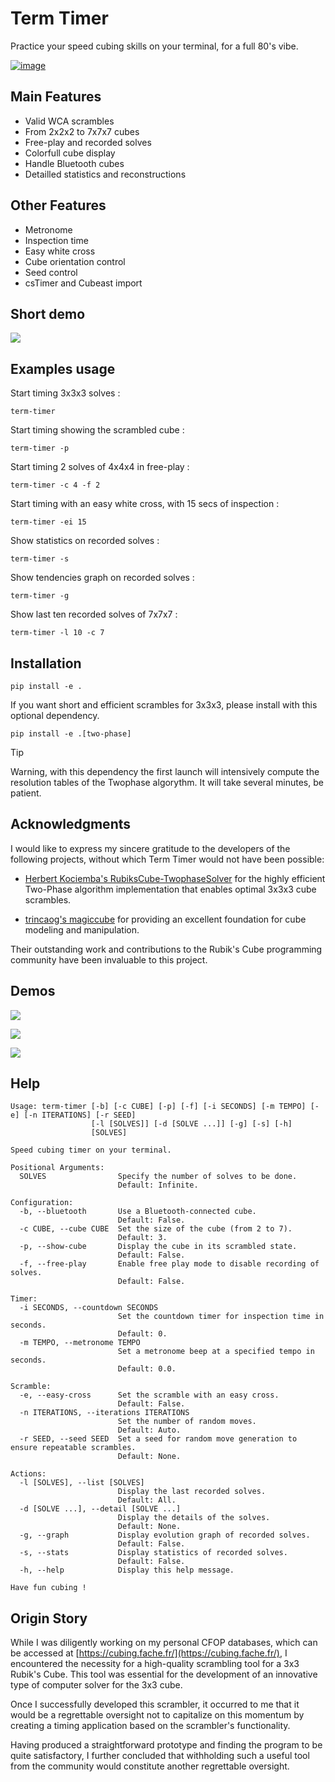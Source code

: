 # Term Timer

Practice your speed cubing skills on your terminal, for a full 80's vibe.

[![image](https://github.com/fantomas42/term-timer/actions/workflows/kwalitee.yml/badge.svg)](https://github.com/fantomas42/term-timer/actions/workflows/kwalitee.yml)

##  Main Features

- Valid WCA scrambles
- From 2x2x2 to 7x7x7 cubes
- Free-play and recorded solves
- Colorfull cube display
- Handle Bluetooth cubes
- Detailled statistics and reconstructions

## Other Features

- Metronome
- Inspection time
- Easy white cross
- Cube orientation control
- Seed control
- csTimer and Cubeast import

## Short demo

![](docs/solve.gif)

## Examples usage

Start timing 3x3x3 solves :

```console
term-timer
```

Start timing showing the scrambled cube :

```console
term-timer -p
```

Start timing 2 solves of 4x4x4 in free-play :

```console
term-timer -c 4 -f 2
```

Start timing with an easy white cross, with 15 secs of inspection :

```console
term-timer -ei 15
```

Show statistics on recorded solves :

```console
term-timer -s
```

Show tendencies graph on recorded solves :

```console
term-timer -g
```

Show last ten recorded solves of 7x7x7 :

```console
term-timer -l 10 -c 7
```

## Installation

``` console
pip install -e .
```

If you want short and efficient scrambles for 3x3x3, please install with
this optional dependency.

``` console
pip install -e .[two-phase]
```

> [!TIP]
> Warning, with this dependency the first launch will intensively compute
> the  resolution tables of the Twophase algorythm.
> It will take several minutes, be patient.

## Acknowledgments

I would like to express my sincere gratitude to the developers of the
following projects, without which Term Timer would not have been possible:

* [Herbert Kociemba's RubiksCube-TwophaseSolver][1] for the highly efficient
  Two-Phase algorithm implementation that enables optimal 3x3x3 cube
  scrambles.

* [trincaog's magiccube][2] for providing an excellent foundation for cube
  modeling and manipulation.

Their outstanding work and contributions to the Rubik's Cube programming
community have been invaluable to this project.

[1]: https://github.com/hkociemba/RubiksCube-TwophaseSolver
[2]: https://github.com/trincaog/magiccube/

## Demos

![](docs/list.gif)

![](docs/detail.gif)

![](docs/stats.gif)

## Help

```console
Usage: term-timer [-b] [-c CUBE] [-p] [-f] [-i SECONDS] [-m TEMPO] [-e] [-n ITERATIONS] [-r SEED]
                  [-l [SOLVES]] [-d [SOLVE ...]] [-g] [-s] [-h]
                  [SOLVES]

Speed cubing timer on your terminal.

Positional Arguments:
  SOLVES                Specify the number of solves to be done.
                        Default: Infinite.

Configuration:
  -b, --bluetooth       Use a Bluetooth-connected cube.
                        Default: False.
  -c CUBE, --cube CUBE  Set the size of the cube (from 2 to 7).
                        Default: 3.
  -p, --show-cube       Display the cube in its scrambled state.
                        Default: False.
  -f, --free-play       Enable free play mode to disable recording of solves.
                        Default: False.

Timer:
  -i SECONDS, --countdown SECONDS
                        Set the countdown timer for inspection time in seconds.
                        Default: 0.
  -m TEMPO, --metronome TEMPO
                        Set a metronome beep at a specified tempo in seconds.
                        Default: 0.0.

Scramble:
  -e, --easy-cross      Set the scramble with an easy cross.
                        Default: False.
  -n ITERATIONS, --iterations ITERATIONS
                        Set the number of random moves.
                        Default: Auto.
  -r SEED, --seed SEED  Set a seed for random move generation to ensure repeatable scrambles.
                        Default: None.

Actions:
  -l [SOLVES], --list [SOLVES]
                        Display the last recorded solves.
                        Default: All.
  -d [SOLVE ...], --detail [SOLVE ...]
                        Display the details of the solves.
                        Default: None.
  -g, --graph           Display evolution graph of recorded solves.
                        Default: False.
  -s, --stats           Display statistics of recorded solves.
                        Default: False.
  -h, --help            Display this help message.

Have fun cubing !
```

## Origin Story

While I was diligently working on my personal CFOP databases, which can be
accessed at [https://cubing.fache.fr/](https://cubing.fache.fr/), I
encountered the necessity for a high-quality scrambling tool for a 3x3
Rubik's Cube. This tool was essential for the development of an innovative
type of computer solver for the 3x3 cube.

Once I successfully developed this scrambler, it occurred to me that it
would be a regrettable oversight not to capitalize on this momentum by
creating a timing application based on the scrambler's functionality.

Having produced a straightforward prototype and finding the program to be
quite satisfactory, I further concluded that withholding such a useful tool
from the community would constitute another regrettable oversight.
